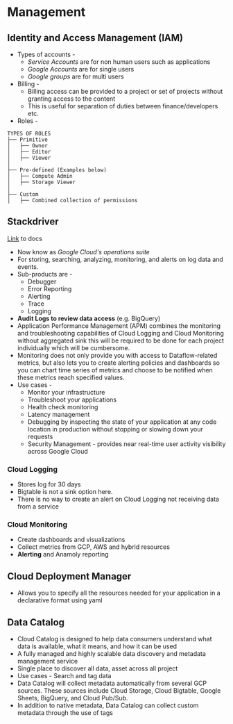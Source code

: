 # Management

## Identity and Access Management (IAM)
- Types of accounts - 
	- *Service Accounts* are for non human users such as applications
	- *Google Accounts* are for single users
	- *Google groups* are for multi users
- Billing - 
	- Billing access can be provided to a project or set of projects without granting access to the content
	- This is useful for separation of duties between finance/developers etc.
- Roles - 
```
TYPES OF ROLES
├── Primitive
│   ├── Owner
│   ├── Editor
│   ├── Viewer
│
├── Pre-defined (Examples below)
│   ├── Compute Admin
│   ├── Storage Viewer
│
├── Custom
│   ├── Combined collection of permissions
```

## Stackdriver
[Link](https://cloud.google.com/products/operations) to docs
- Now know as *Google Cloud's operations suite*
- For storing, searching, analyzing, monitoring, and alerts on log data and events.
- Sub-products are - 
	- Debugger
	- Error Reporting
	- Alerting
	- Trace
	- Logging
- **Audit Logs to review data access** (e.g. BigQuery)
- Application Performance Management (APM) combines the monitoring and troubleshooting capabilities of Cloud Logging and Cloud Monitoring without aggregated sink this will be required to be done for each project individually which will be cumbersome.
- Monitoring does not only provide you with access to Dataflow-related metrics, but also lets you to create alerting policies and dashboards so you can chart time series of metrics and choose to be notified when these metrics reach specified values.
- Use cases - 
	- Monitor your infrastructure
	- Troubleshoot your applications
	- Health check monitoring
	- Latency management
	- Debugging by inspecting the state of your application at any code location in production without stopping or slowing down your requests
	- Security Management - provides near real-time user activity visibility across Google Cloud
### Cloud Logging
- Stores log for 30 days
- Bigtable is not a sink option here.
- There is no way to create an alert on Cloud Logging not receiving data from a service

### Cloud Monitoring
- Create dashboards and visualizations
- Collect metrics from GCP, AWS and hybrid resources
- **Alerting** and Anamoly reporting

## Cloud Deployment Manager
- Allows you to specify all the resources needed for your application in a declarative format using yaml

## Data Catalog
- Cloud Catalog is designed to help data consumers understand what data is available, what it means, and how it can be used
- A fully managed and highly scalable data discovery and metadata management service
- Single place to discover all data, asset across all project
- Use cases - Search and tag data
- Data Catalog will collect metadata automatically from several GCP sources. These sources include Cloud Storage, Cloud Bigtable, Google Sheets, BigQuery, and Cloud Pub/Sub.
- In addition to native metadata, Data Catalog can collect custom  metadata through the use of tags

